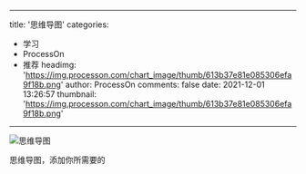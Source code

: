 
---
title: '思维导图'
categories: 
 - 学习
 - ProcessOn
 - 推荐
headimg: 'https://img.processon.com/chart_image/thumb/613b37e81e085306efa9f18b.png'
author: ProcessOn
comments: false
date: 2021-12-01 13:26:57
thumbnail: 'https://img.processon.com/chart_image/thumb/613b37e81e085306efa9f18b.png'
---

<div>   
<img class="thumb" alt="思维导图" src="https://img.processon.com/chart_image/thumb/613b37e81e085306efa9f18b.png" referrerpolicy="no-referrer">
<p>思维导图，添加你所需要的</p>  
</div>
            
